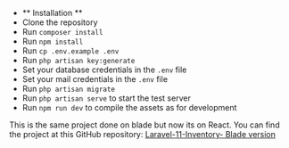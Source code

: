 -   ** Installation **
-   Clone the repository
-   Run `composer install`
-   Run `npm install`
-   Run `cp .env.example .env`
-   Run `php artisan key:generate`
-   Set your database credentials in the `.env` file
-   Set your mail credentials in the `.env` file
-   Run `php artisan migrate`
-   Run `php artisan serve` to start the test server
-   Run `npm run dev` to compile the assets as for development

This is the same project done on blade but now its on React.
You can find the project at this GitHub repository: [Laravel-11-Inventory- Blade version](https://github.com/mabdusshakur/Laravel-11-Inventory)
